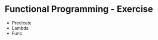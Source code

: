 <h1>Functional Programming - Exercise</h1>
<ul>
  <li>Predicate</li> 
  <li>Lambda</li>
  <li>Func</li>
</ul>
  
